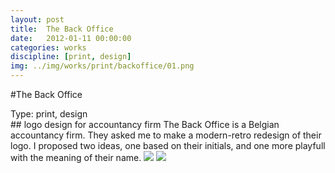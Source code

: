 ```yaml
---
layout: post
title:  The Back Office
date:   2012-01-11 00:00:00
categories: works
discipline: [print, design]
img: ../img/works/print/backoffice/01.png
---
```

#The Back Office
<div><label>Type:</label> <span>print, design</span></div>
## logo design for accountancy firm
The Back Office is a Belgian accountancy firm. They asked me to make a modern-retro redesign of their logo. I proposed two ideas, one based on their initials, and one more playfull with the meaning of their name.
<img src="/img/works/print/backoffice/03.png">
<img src="/img/works/print/backoffice/02.png">